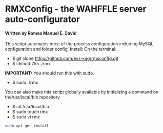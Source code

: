 # RMXConfig - the WAHFFLE server auto-configurator
#### Written by Romeo Manuel E. David

This script automates most of the process configuration including MySQL configuration and folder config.
Install:
On the terminal:
* $ git clone https://github.com/exs-xgg/rmxconfig.git
* $ chmod 755 ./rmx

**IMPORTANT:** You should run this with sudo.
* $ sudo ./rmx

You can also make this script globally available by initializing a command on the/usr/local/bin repository
* $ cd /usr/local/bin
* $ sudo touch rmx
* $ sudo vi rmx
```bash
sudo apt-get install
```
